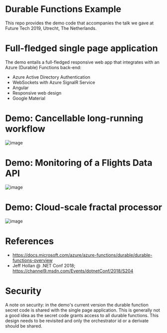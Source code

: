 # Durable Functions Example
This repo provides the demo code that accompanies the talk we gave at Future Tech 2019, Utrecht, The Netherlands.

# Full-fledged single page application
The demo entails a full-fledged responsive web app that integrates with an Azure (Durable) Functions back-end:
* Azure Active Directory Authentication
* WebSockets with Azure SignalR Service
* Angular
* Responsive web design
* Google Material

# Demo: Cancellable long-running workflow
![image](https://user-images.githubusercontent.com/6196260/54161318-16151c00-4452-11e9-812f-86a627e927fa.png)

# Demo: Monitoring of a Flights Data API
![image](https://user-images.githubusercontent.com/6196260/54161338-23320b00-4452-11e9-89dd-9c4fdcbdad67.png)

# Demo: Cloud-scale fractal processor
![image](https://user-images.githubusercontent.com/6196260/54161349-2927ec00-4452-11e9-8bc7-f787039e1ef5.png)

# References
* https://docs.microsoft.com/azure/azure-functions/durable/durable-functions-overview
* Jeff Hollan @ .NET Conf 2018; https://channel9.msdn.com/Events/dotnetConf/2018/S204

# Security
A note on security: in the demo's current version the durable function secret code is shared with the single page application. This is generally not a good idea as the secret code grants access to all durable functions. This design needs to be revisited and only the orchestrator id or a derivate should be shared.
